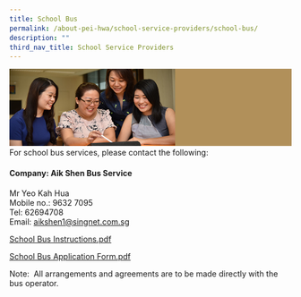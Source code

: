 ```yaml
---
title: School Bus
permalink: /about-pei-hwa/school-service-providers/school-bus/
description: ""
third_nav_title: School Service Providers
---
```

![](/images/Website%20Banners%20Subpage/948x260%20masterhead%20-%20About%20Pei%20Hwa4.jpg)
For school bus services, please contact the following:<br>

#### Company: Aik Shen Bus Service

Mr Yeo Kah Hua <br>
Mobile no.: 9632 7095 <br>
Tel: 62694708 <br>
Email: aikshen1@singnet.com.sg

[School Bus Instructions.pdf](/files/School%20Bus%20Instructions.pdf)

[School Bus Application Form.pdf](/files/School%20Bus%20Application%20Form.pdf)

Note:  All arrangements and agreements are to be made directly with the bus operator.